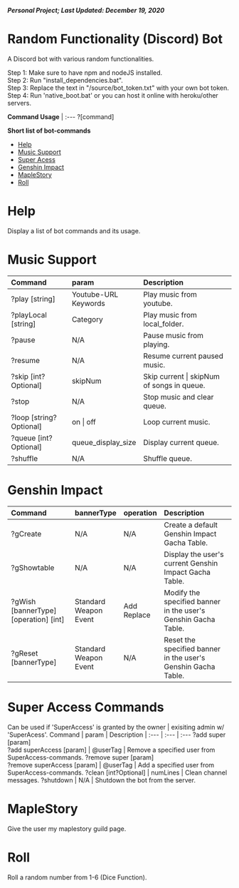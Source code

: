 ***Personal Project; Last Updated: December 19, 2020***
# Random Functionality (Discord) Bot #
A Discord bot with various random functionalities.

Step 1: Make sure to have npm and nodeJS installed.<br/>
Step 2: Run "install_dependencies.bat".<br/>
Step 3: Replace the text in "/source/bot_token.txt" with your own bot token.<br/>
Step 4: Run 'native_boot.bat' or you can host it online with heroku/other servers.<br/>

**Command Usage**
| :---
?\[command\]

**Short list of bot-commands**
- [Help](#Help)
- [Music Support](#Music-Support)
- [Super Acess](#Super-Access)
- [Genshin Impact](#Genshin-Impact)
- [MapleStory](#MapleStory)
- [Roll](#Roll)

# Help #
Display a list of bot commands and its usage.

# Music Support #
Command | param | Description
| :--- | :--- | :---
?play \[string\] | Youtube-URL<br/>Keywords | Play music from youtube.
?playLocal \[string\] | Category | Play music from local_folder.
?pause | N/A | Pause music from playing.
?resume | N/A | Resume current paused music.
?skip \[int?Optional\] | skipNum | Skip current \| skipNum of songs in queue.
?stop | N/A | Stop music and clear queue.
?loop \[string?Optional\]  | on \| off | Loop current music.
?queue \[int?Optional\]  | queue_display_size | Display current queue.
?shuffle | N/A | Shuffle queue.

# Genshin Impact #
Command | bannerType | operation | Description
| :--- | :--- | :--- | :---
?gCreate | N/A | N/A | Create a default Genshin Impact Gacha Table.
?gShowtable | N/A | N/A | Display the user's current Genshin Impact Gacha Table.
?gWish \[bannerType\] \[operation\] \[int\] | Standard<br/>Weapon<br/>Event | Add<br/>Replace | Modify the specified banner in the user's Genshin Gacha Table.
?gReset \[bannerType\] | Standard<br/>Weapon<br/>Event | N/A | Reset the specified banner in the user's Genshin Gacha Table.

# Super Access Commands #
Can be used if 'SuperAccess' is granted by the owner \| exisiting admin w/ 'SuperAcess'.
Command | param | Description
| :--- | :--- | :---
?add super \[param\]<br/>?add superAccess \[param\] | @userTag | Remove a specified user from SuperAccess-commands.
?remove super \[param\]<br/>?remove superAccess \[param\] | @userTag | Add a specified user from SuperAccess-commands.
?clean \[int?Optional\] | numLines | Clean channel messages.
?shutdown | N/A | Shutdown the bot from the server.

# MapleStory #
Give the user my maplestory guild page.

# Roll #
Roll a random number from 1-6 (Dice Function).
